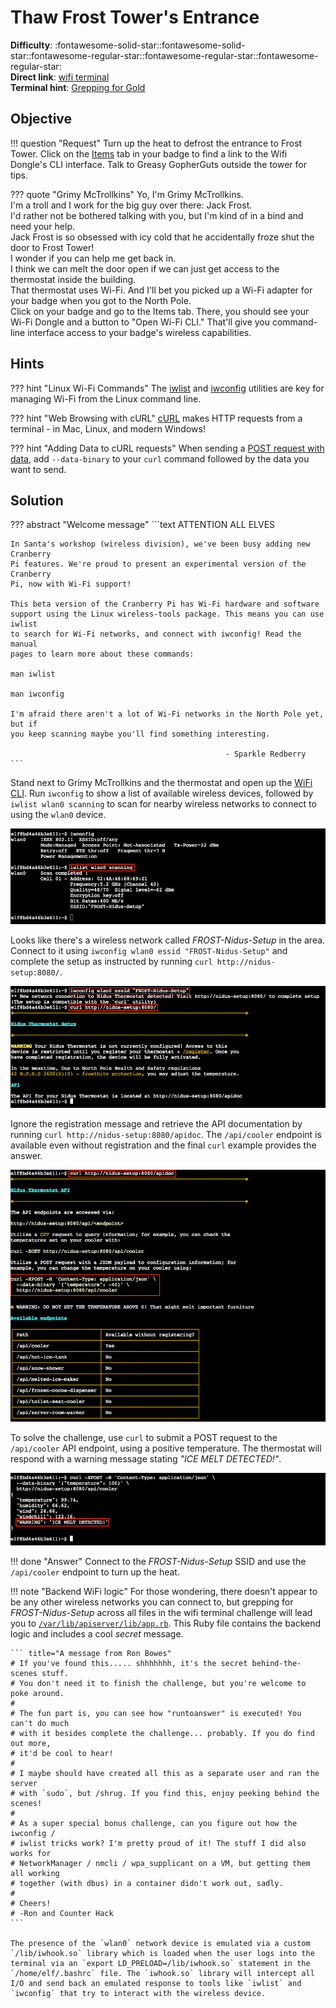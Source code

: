 # Thaw Frost Tower's Entrance

**Difficulty**: :fontawesome-solid-star::fontawesome-solid-star::fontawesome-regular-star::fontawesome-regular-star::fontawesome-regular-star:<br/>
**Direct link**: [wifi terminal](https://docker2021.kringlecon.com/?challenge=wifi&id=44ba429d-cf86-4945-95c8-b1f31f69208f&area=approach&location=37,3)<br/>
**Terminal hint**: [Grepping for Gold](../hints/h3.md)


## Objective

!!! question "Request"
    Turn up the heat to defrost the entrance to Frost Tower. Click on the [Items](https://2021.kringlecon.com/badge?section=item) tab in your badge to find a link to the Wifi Dongle's CLI interface. Talk to Greasy GopherGuts outside the tower for tips.

??? quote "Grimy McTrollkins"
    Yo, I'm Grimy McTrollkins.<br/>
    I'm a troll and I work for the big guy over there: Jack Frost.<br/>
    I'd rather not be bothered talking with you, but I'm kind of in a bind and need your help.<br/>
    Jack Frost is so obsessed with icy cold that he accidentally froze shut the door to Frost Tower!<br/>
    I wonder if you can help me get back in.<br/>
    I think we can melt the door open if we can just get access to the thermostat inside the building.<br/>
    That thermostat uses Wi-Fi. And I'll bet you picked up a Wi-Fi adapter for your badge when you got to the North Pole.<br/>
    Click on your badge and go to the Items tab. There, you should see your Wi-Fi Dongle and a button to "Open Wi-Fi CLI." That'll give you command-line interface access to your badge's wireless capabilities.


## Hints

??? hint "Linux Wi-Fi Commands"
    The [iwlist](https://linux.die.net/man/8/iwlist) and [iwconfig](https://linux.die.net/man/8/iwconfig) utilities are key for managing Wi-Fi from the Linux command line.

??? hint "Web Browsing with cURL"
    [cURL](https://linux.die.net/man/1/curl) makes HTTP requests from a terminal - in Mac, Linux, and modern Windows!

??? hint "Adding Data to cURL requests"
    When sending a [POST request with data](https://www.educative.io/edpresso/how-to-perform-a-post-request-using-curl), add `--data-binary` to your `curl` command followed by the data you want to send.


## Solution

??? abstract "Welcome message"
    ```text
                            ATTENTION ALL ELVES

    In Santa's workshop (wireless division), we've been busy adding new Cranberry
    Pi features. We're proud to present an experimental version of the Cranberry
    Pi, now with Wi-Fi support!

    This beta version of the Cranberry Pi has Wi-Fi hardware and software
    support using the Linux wireless-tools package. This means you can use iwlist
    to search for Wi-Fi networks, and connect with iwconfig! Read the manual
    pages to learn more about these commands:

    man iwlist

    man iwconfig

    I'm afraid there aren't a lot of Wi-Fi networks in the North Pole yet, but if
    you keep scanning maybe you'll find something interesting.

                                                    - Sparkle Redberry
    ```

Stand next to Grimy McTrollkins and the thermostat and open up the [WiFi CLI](https://docker2021.kringlecon.com/?challenge=wifi&id=44ba429d-cf86-4945-95c8-b1f31f69208f&area=approach&location=37,3). Run `iwconfig` to show a list of available wireless devices, followed by `iwlist wlan0 scanning` to scan for nearby wireless networks to connect to using the `wlan0` device.

![Scanning](../img/objectives/o3/scanning.png)

Looks like there's a wireless network called *FROST-Nidus-Setup* in the area. Connect to it using `iwconfig wlan0 essid "FROST-Nidus-Setup"` and complete the setup as instructed by running `curl http://nidus-setup:8080/`. 

![Connected](../img/objectives/o3/connected.png)

Ignore the registration message and retrieve the API documentation by running `curl http://nidus-setup:8080/apidoc`. The `/api/cooler` endpoint is available even without registration and the final `curl` example provides the answer.

![API documentation](../img/objectives/o3/api_docs.png)

To solve the challenge, use `curl` to submit a POST request to the `/api/cooler` API endpoint, using a positive temperature. The thermostat will respond with a warning message stating *"ICE MELT DETECTED!"*.

![Warning message](../img/objectives/o3/warning.png)

!!! done "Answer"
    Connect to the *FROST-Nidus-Setup* SSID and use the `/api/cooler` endpoint to turn up the heat.

!!! note "Backend WiFi logic<span id="backend-wifi-logic"></span>"
    For those wondering, there doesn't appear to be any other wireless networks you can connect to, but grepping for *FROST-Nidus-Setup* across all files in the wifi terminal challenge will lead you to [`/var/lib/apiserver/lib/app.rb`](../artifacts/objectives/o3/app.rb). This Ruby file contains the backend logic and includes a cool *secret* message.

    ``` title="A message from Ron Bowes"
    # If you've found this..... shhhhhhh, it's the secret behind-the-scenes stuff.
    # You don't need it to finish the challenge, but you're welcome to poke around.
    #
    # The fun part is, you can see how "runtoanswer" is executed! You can't do much
    # with it besides complete the challenge... probably. If you do find out more,
    # it'd be cool to hear!
    #
    # I maybe should have created all this as a separate user and ran the server
    # with `sudo`, but /shrug. If you find this, enjoy peeking behind the scenes!
    #
    # As a super special bonus challenge, can you figure out how the iwconfig /
    # iwlist tricks work? I'm pretty proud of it! The stuff I did also works for
    # NetworkManager / nmcli / wpa_supplicant on a VM, but getting them all working
    # together (with dbus) in a container didn't work out, sadly.
    #
    # Cheers!
    # -Ron and Counter Hack
    ```
    
    The presence of the `wlan0` network device is emulated via a custom `/lib/iwhook.so` library which is loaded when the user logs into the terminal via an `export LD_PRELOAD=/lib/iwhook.so` statement in the `/home/elf/.bashrc` file. The `iwhook.so` library will intercept all I/O and send back an emulated response to tools like `iwlist` and `iwconfig` that try to interact with the wireless device.
